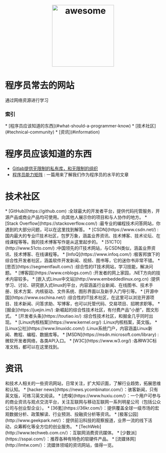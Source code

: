 ﻿<h1 align="center">
    <br>
    <img width="200" src="https://cdn.rawgit.com/sindresorhus/awesome/master/media/logo.svg" alt="awesome">
    <br>
</h1>


# 程序员常去的网站

通过网络资源进行学习



<h3>索引</h3>
* [程序员应该知道的东西](#what-should-a-programmer-know)
* [技术社区](#technical-community)
* [资讯](#information)




<h1 id='what-should-a-programmer-know'>程序员应该知道的东西</h1>

  * [Gitlab提供无限制的私有库，和无限制的组织](https://about.gitlab.com)
  * [程序员能力矩阵](http://sijinjoseph.com/programmer-competency-matrix/) :  一篇用来了解我们作为程序员的水平的文章


<h1 id='technical-community'>技术社区</h1>
  * [GitHub](https://github.com) :全球最大的开发者平台，提供代码托管服务，开源产品或商业产品均可使用。向其他人展示你的项目和与人协作的地方。
  * [Stack Overflow](https://stackoverflow.com/) :最专业的编程技术问答网站，你遇到的大部分问题，可以在这里找到解答。
  * [CSDN](https://www.csdn.net/) :国内最大的专业IT技术社区，包罗万象，涵盖业界资讯、技术博客、技术论坛、在线课程等等。我的技术博客写作是从这里起步的。
  * [51CTO](http://www.51cto.com/) :中国领先的IT技术网站，与CSDN类似，涵盖业界资讯、技术博客、在线课程等。
  * [InfoQ](https://www.infoq.com/) :极客邦旗下的综合性开发者社区，涵盖软件开发新闻、视频、图书等，它的迷你书非常不错。
  * [思否](https://segmentfault.com/) :综合性的IT技术网站，学习技能，解决问题。
  * [博客园](https://www.cnblogs.com/) :开发者的网上家园，.NET方向的技术内容较多。
  * [嵌入式Linux中文站](http://www.embeddedlinux.org.cn) :提供学习、讨论、研究嵌入式linux的平台，内容涵盖行业新闻、在线图书、技术手册、技术方案、内核驱动、文件系统、图形界面以及新手入门导引等。
  * [开源中国](https://www.oschina.net/) :综合性的IT技术社区，在这里可以浏览开源项目、技术新闻、问答求助、写博客，也可以托管代码、交易项目、招聘求职等。
  * [掘金](https://juejin.im/) :新崛起的综合性技术社区，有付费产品“小册”，图文形式。
  * [开发者头条](https://toutiao.io/) :综合性技术社区，和掘金几乎同时出现。
  * [Linux内核档案](https://www.kernel.org/) :Linux内核档案，英文版。
  * [Linux公社](https://www.linuxidc.com/) :Linux系统门户，内容涵盖Linux新闻、教程、编程、数据库等。
  * [MSDN](https://msdn.microsoft.com/library) :微软开发者网络，各类API入口。
  * [W3C](https://www.w3.org/) :各种W3C标准文档，都可以在这里找到。

<h1 id='information'>资讯</h1>
和技术人相关的一些资讯网站，日常关注，扩大知识面，了解行业趋势，拓展思维和认知。
  * [hacker news](https://news.ycombinator.com/）：骇客新闻，只有英文版，可练习英文阅读。
  * [虎嗅](https://www.huxiu.com/）：一个用户可参与的商业资讯与观点交流平台，关注互联网与移动互联网一系列明星公司（包括公众公司与创业型企业）。
  * [36氪](https://36kr.com/）：提供覆盖全球一级市场的宏观数据分析、政策解读、行业预测、投融资分析等资讯。
  * [极客公园](http://www.geekpark.net/）：提供前沿科技的观察报道，业界一流的线下活动，众筹孵化等全方位的创业服务。
  * [TechWeb](http://www.techweb.com.cn/）：互联网消费资讯媒体。
  * [少数派](https://sspai.com/）：推荐各种有特色的软硬件产品。
  * [流媒体网](http://lmtw.com/）：流媒体领域的资讯网站，值得一览。

